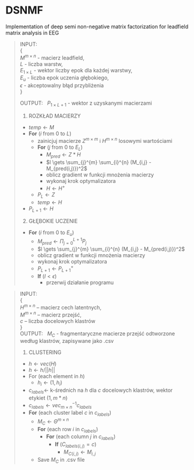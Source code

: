# DSNMF
Implementation of deep semi non-negative matrix factorization for leadfield matrix analysis in EEG



>INPUT:\
{\
$M^{m \times n}$ - macierz leadfield,\
$L$ - liczba warstw,\
$E_{1 \times L}$ - wektor liczby epok dla każdej warstwy,\
$E_{u}$ - liczba epok uczenia głębokiego,\
$\epsilon$ - akceptowalny błąd przybliżenia\
}
>
>OUTPUT: &nbsp;
$P_{1 \times L+1}$ - wektor z uzyskanymi macierzami
>
>1. ROZKŁAD MACIERZY
>  * $temp \gets M$
>  * __For__ ($i$ from 0 to $L$)
>    * zainicjuj macierze $Z^{m \times m}$ i $H^{m \times n}$ losowymi wartościami
>    * __For__ ($j$ from 0 to $E_L$)
>      * $M_{pred} \gets Z * H$
>      * $l \gets \sum_{j}^{m} \sum_{i}^{n} (M_{i,j} - M_{pred(i,j)})^2$
>      * oblicz gradient w funkcji mnożenia macierzy
>      * wykonaj krok optymalizatora
>      * $H \gets H^{+}$
>    * $P_{L} \gets Z$
>    * $temp \gets H$
>  * $P_{L+1} \gets H$
>
>2. GŁĘBOKIE UCZENIE
>  * __For__ ($i$ from 0 to $E_u$)
>    * $M_{pred} \gets \Pi^{L+1}_{j=0} P_{j}$
>    * $l \gets \sum_{j}^{m} \sum_{i}^{n} (M_{i,j} - M_{pred(i,j)})^2$
>    * oblicz gradient w funkcji mnożenia macierzy
>    * wykonaj krok optymalizatora
>    * $P_{L+1} \gets P_{L+1}^{+}$
>    * __If__ ($l < \epsilon$)
>      * przerwij działanie programu

>INPUT:\
>{\
>$H^{m \times n}$ – macierz cech latentnych,\
>$M^{m \times n}$ – macierz przejść,\
>$c$ – liczba docelowych klastrów\
>}\
>OUTPUT: &nbsp;
$M_C$ - fragmentaryczne macierze przejść odtworzone według klastrów, zapisywane jako .csv
>1. CLUSTERING
>  * $h \gets vec(H)$
>  * $h \gets h / ||h||$
>  * For (each element in $h$)
>    * $h_{i} \gets (1, h_{i})$
>  * $c_{labels} \gets$ k-średnich na $h$ dla $c$ docelowych klastrów, wektor etykiet $(1, m*n)$
>  * $c_{labels} \gets vec^{-1}_{m \times n} c_{labels}$
>  * __For__ (each cluster label $c$ in $c_{labels}$)
>    * $M_C \gets \Theta^{m \times n}$
>    * __For__ (each row $i$ in $c_{labels}$)
>      * __For__ (each column $j$ in $c_{labels}$)
>        * __If__ ($C_{labels(i,j)} = c$)
>          * $M_{C(i,j)} \gets M_{i,j}$
>    * Save $M_C$ in .csv file
